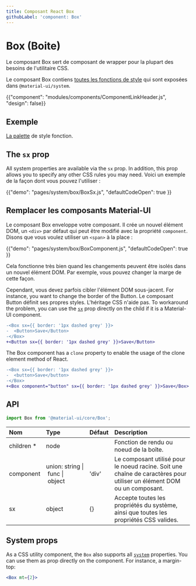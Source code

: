 ```yaml
---
title: Composant React Box
githubLabel: 'component: Box'
---
```


# Box (Boite)

<p class="description">Le composant Box sert de composant de wrapper pour la plupart des besoins de l'utilitaire CSS.</p>

Le composant Box contiens [toutes les fonctions de style](/system/basics/#all-inclusive) qui sont exposées dans `@material-ui/system`.

{{"component": "modules/components/ComponentLinkHeader.js", "design": false}}

## Exemple

[La palette](/system/palette/) de style fonction.

## The `sx` prop

All system properties are available via the `sx` prop. In addition, this prop allows you to specify any other CSS rules you may need.  Voici un exemple de la façon dont vous pouvez l'utiliser :

{{"demo": "pages/system/box/BoxSx.js", "defaultCodeOpen": true }}

## Remplacer les composants Material-UI

Le composant Box enveloppe votre composant. Il crée un nouvel élément DOM, un `<div>` par défaut qui peut être modifié avec la propriété `component`. Disons que vous voulez utiliser un `<span>` à la place :

{{"demo": "pages/system/box/BoxComponent.js", "defaultCodeOpen": true }}

Cela fonctionne très bien quand les changements peuvent être isolés dans un nouvel élément DOM. Par exemple, vous pouvez changer la marge de cette façon.

Cependant, vous devez parfois cibler l'élément DOM sous-jacent. For instance, you want to change the border of the Button. Le composant Button définit ses propres styles. L'héritage CSS n'aide pas. To workaround the problem, you can use the [`sx`](/system/basics/#the-sx-prop) prop directly on the child if it is a Material-UI component.

```diff
-<Box sx={{ border: '1px dashed grey' }}>
-  <Button>Save</Button>
-</Box>
+<Button sx={{ border: '1px dashed grey' }}>Save</Button>
```

The Box component has a `clone` property to enable the usage of the clone element method of React.

```diff
-<Box sx={{ border: '1px dashed grey' }}>
-  <button>Save</button>
-</Box>
+<Box component="button" sx={{ border: '1px dashed grey' }}>Save</Box>
```

## API

```jsx
import Box from '@material-ui/core/Box';
```

| Nom                                            | Type                                                                                                                          | Défaut                                  | Description                                                                                                            |
|:---------------------------------------------- |:----------------------------------------------------------------------------------------------------------------------------- |:--------------------------------------- |:---------------------------------------------------------------------------------------------------------------------- |
| <span class="prop-name">children&nbsp;*</span> | <span class="prop-type">node<br></span>                                                                                 |                                         | Fonction de rendu ou noeud de la boîte.                                                                                |
| <span class="prop-name">component</span>       | <span class="prop-type">union:&nbsp;string&nbsp;&#124;<br>&nbsp;func&nbsp;&#124;<br>&nbsp;object<br></span> | <span class="prop-default">'div'</span> | Le composant utilisé pour le noeud racine. Soit une chaîne de caractères pour utiliser un élément DOM ou un composant. |
| <span class="prop-name">sx</span>              | <span class="prop-type">object</span>                                                                                         | <span class="prop-default">{}</span>    | Accepte toutes les propriétés du système, ainsi que toutes les propriétés CSS valides.                                 |

## System props

As a CSS utility component, the `Box` also supports all [`system`](/system/properties/) properties. You can use them as prop directly on the component. For instance, a margin-top:

```jsx
<Box mt={2}>
```
